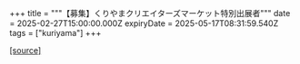 +++
title = """【募集】くりやまクリエイターズマーケット特別出展者"""
date = 2025-02-27T15:00:00.000Z
expiryDate = 2025-05-17T08:31:59.540Z
tags = ["kuriyama"]
+++


[[source]](https://www.town.kuriyama.hokkaido.jp/soshiki/46/18348.html)

